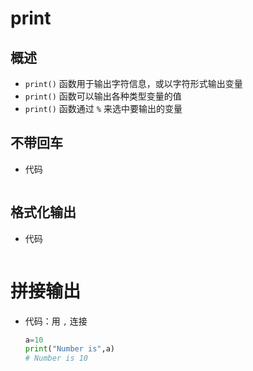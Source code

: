 # print

## 概述

+ `print()` 函数用于输出字符信息，或以字符形式输出变量
+ `print()` 函数可以输出各种类型变量的值
+ `print()` 函数通过 `%` 来选中要输出的变量

## 不带回车

+ 代码

  ```py
  ```

## 格式化输出

+ 代码

  ```py
  ```

# 拼接输出

+ 代码：用 `,` 连接

  ```py
  a=10
  print("Number is",a)
  # Number is 10
  ```
